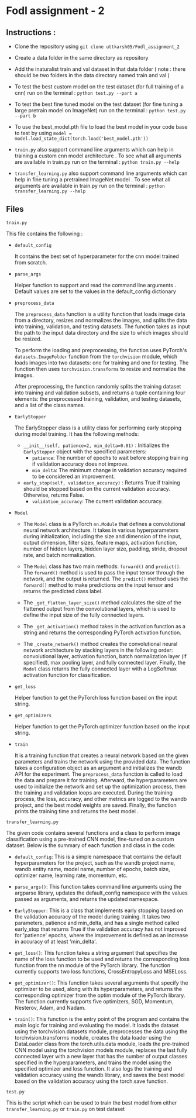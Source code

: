 # Fodl assignment - 2

## Instructions :

* Clone the repository using  `git clone uttkarsh05/Fodl_assignment_2`

* Create a data folder in the same directory as repository

* Add the inaturalist train and val dataset in that data folder ( note : there should be two folders in the data directory named train and val )

* To test the best custom model on the test dataset (for full training of a cnn) run on the terminal : ` python test.py --part a `

* To test the best fine tuned model on the test dataset (for fine tuning a large pretrain model on ImageNet) run on the terminal : ` python test.py --part b `

* To use the best_model.pth file to load the best model in your code base to test by using ``` model = model.load_state_dict(torch.load('best_model.pth')) ```

* `train.py` also support command line arguments which can help in training a custom cnn model architecture . To see what all arguments are available in train.py run on the terminal :  ` python train.py --help ` 

* `transfer_learning.py` also support command line arguments which can help in fine tuning a pretrained ImageNet model . To see what all arguments are available in train.py run on the terminal :  ` python transfer_learning.py --help `

## Files 

`train.py` 
 
 This file contains the following :
 
 * `default_config` 
    
    It contains the best set of hyperparameter for the cnn model trained from scratch.   
 
 * `parse_args`
    
    Helper function to support and read the command line arguments . Default values are set to the values in the default_config dictionary
 
 * `preprocess_data` 
 
    The `preprocess_data` function is a utility function that loads image data from a directory, resizes and normalizes the images, and splits the data into training, validation, and testing datasets. The function takes as input the path to the input data directory and the size to which images should be resized.

    To perform the loading and preprocessing, the function uses PyTorch's `datasets.ImageFolder` function from the `torchvision` module, which loads images into two datasets: one for training and one for testing. The function then uses `torchvision.transforms` to resize and normalize the images.

    After preprocessing, the function randomly splits the training dataset into training and validation subsets, and returns a tuple containing four elements: the preprocessed training, validation, and testing datasets, and a list of the class names.
    
 * `EarlyStopper`

    The EarlyStopper class is a utility class for performing early stopping during model training. It has the following methods:

    * `__init__(self, patience=2, min_delta=0.01)` : Initializes the `EarlyStopper` object with the specified parameters:
       * `patience`: The number of epochs to wait before stopping training if validation accuracy does not improve.
       * `min_delta`: The minimum change in validation accuracy required to be considered an improvement.
    * `early_stop(self, validation_accuracy)` : Returns True if training should be stopped based on the current validation accuracy. Otherwise, returns False.
       * `validation_accuracy`: The current validation accuracy.
       
 * `Model` 
 
    * The `Model` class is a PyTorch `nn.Module` that defines a convolutional neural network architecture. It takes in various hyperparameters during initialization, including the size and dimension of the input, output dimension, filter sizes, feature maps, activation function, number of hidden layers, hidden layer size, padding, stride, dropout rate, and batch normalization.

    * The `Model` class has two main methods: `forward()` and `predict()`. The `forward()` method is used to pass the input tensor through the network, and the output is returned. The `predict()` method uses the `forward()` method to make predictions on the input tensor and returns the predicted class label.

    * The `_get_flatten_layer_size()` method calculates the size of the flattened output from the convolutional layers, which is used to define the input size of the fully connected layers. 
    
    * The `_get_activation()` method takes in the activation function as a string and returns the corresponding PyTorch activation function. 
    
    * The `_create_network()` method creates the convolutional neural network architecture by stacking layers in the following order: convolutional layer, activation function, batch normalization layer (if specified), max pooling layer, and fully connected layer. Finally, the `Model` class returns the fully connected layer with a LogSoftmax activation function for classification.
 
 * `get_loss`   

    Helper function to get the PyTorch loss function based on the input string.
  
 * `get_optimizers` 
 
    Helper function to get the PyTorch optimizer function based on the input string.
    
 * `train`
 
    It is a training function that creates a neural network based on the given parameters and trains the network using the provided data. The function takes a configuration object as an argument and initializes the wandb API for the experiment. The `preprocess_data` function is called to load the data and prepare it for training. Afterward, the hyperparameters are used to initialize the network and set up the optimization process, then the training and validation loops are executed. During the training process, the loss, accuracy, and other metrics are logged to the wandb project, and the best model weights are saved. Finally, the function prints the training time and returns the best model .
 
`transfer_learning.py` 
   
   The given code contains several functions and a class to perform image classification using a pre-trained CNN model, fine-tuned on a custom dataset. Below is the summary of each function and class in the code:

 *  `default_config`: This is a simple namespace that contains the default hyperparameters for the project, such as the wandb project name, wandb entity name, model name, number of epochs, batch size, optimizer name, learning rate, momentum, etc.

 * `parse_args()`: This function takes command line arguments using the argparse library, updates the default_config namespace with the values passed as arguments, and returns the updated namespace.

 * `EarlyStopper`: This is a class that implements early stopping based on the validation accuracy of the model during training. It takes two parameters, patience and min_delta, and has a single method called early_stop that returns True if the validation accuracy has not improved for 'patience' epochs, where the improvement is defined as an increase in accuracy of at least 'min_delta'.

 * `get_loss()`: This function takes a string argument that specifies the name of the loss function to be used and returns the corresponding loss function from the nn module of the PyTorch library. The function currently supports two loss functions, CrossEntropyLoss and MSELoss.

 * `get_optimizer()`: This function takes several arguments that specify the optimizer to be used, along with its hyperparameters, and returns the corresponding optimizer from the optim module of the PyTorch library. The function currently supports five optimizers, SGD, Momentum, Nesterov, Adam, and Nadam.

 * `train()`: This function is the entry point of the program and contains the main logic for training and evaluating the model. It loads the dataset using the torchvision.datasets module, preprocesses the data using the torchvision.transforms module, creates the data loader using the DataLoader class from the torch.utils.data module, loads the pre-trained CNN model using the torchvision.models module, replaces the last fully connected layer with a new layer that has the number of output classes specified in the hyperparameters, and trains the model using the specified optimizer and loss function. It also logs the training and validation accuracy using the wandb library, and saves the best model based on the validation accuracy using the torch.save function. 
   
`test.py`
 
 This is the script which can be used to train the best model from either `transfer_learning.py` or `train.py` on test dataset
      
  
